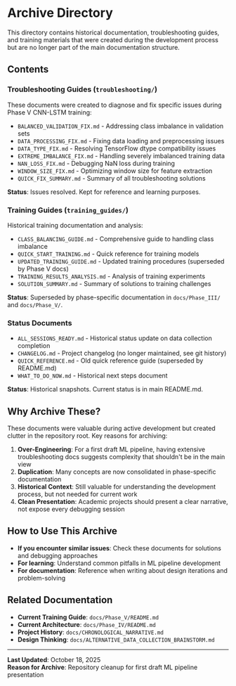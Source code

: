# Archive Directory

This directory contains historical documentation, troubleshooting guides, and training materials that were created during the development process but are no longer part of the main documentation structure.

## Contents

### Troubleshooting Guides (`troubleshooting/`)
These documents were created to diagnose and fix specific issues during Phase V CNN-LSTM training:

- `BALANCED_VALIDATION_FIX.md` - Addressing class imbalance in validation sets
- `DATA_PROCESSING_FIX.md` - Fixing data loading and preprocessing issues
- `DATA_TYPE_FIX.md` - Resolving TensorFlow dtype compatibility issues
- `EXTREME_IMBALANCE_FIX.md` - Handling severely imbalanced training data
- `NAN_LOSS_FIX.md` - Debugging NaN loss during training
- `WINDOW_SIZE_FIX.md` - Optimizing window size for feature extraction
- `QUICK_FIX_SUMMARY.md` - Summary of all troubleshooting solutions

**Status**: Issues resolved. Kept for reference and learning purposes.

### Training Guides (`training_guides/`)
Historical training documentation and analysis:

- `CLASS_BALANCING_GUIDE.md` - Comprehensive guide to handling class imbalance
- `QUICK_START_TRAINING.md` - Quick reference for training models
- `UPDATED_TRAINING_GUIDE.md` - Updated training procedures (superseded by Phase V docs)
- `TRAINING_RESULTS_ANALYSIS.md` - Analysis of training experiments
- `SOLUTION_SUMMARY.md` - Summary of solutions to training challenges

**Status**: Superseded by phase-specific documentation in `docs/Phase_III/` and `docs/Phase_V/`.

### Status Documents
- `ALL_SESSIONS_READY.md` - Historical status update on data collection completion
- `CHANGELOG.md` - Project changelog (no longer maintained, see git history)
- `QUICK_REFERENCE.md` - Old quick reference guide (superseded by README.md)
- `WHAT_TO_DO_NOW.md` - Historical next steps document

**Status**: Historical snapshots. Current status is in main README.md.

## Why Archive These?

These documents were valuable during active development but created clutter in the repository root. Key reasons for archiving:

1. **Over-Engineering**: For a first draft ML pipeline, having extensive troubleshooting docs suggests complexity that shouldn't be in the main view
2. **Duplication**: Many concepts are now consolidated in phase-specific documentation
3. **Historical Context**: Still valuable for understanding the development process, but not needed for current work
4. **Clean Presentation**: Academic projects should present a clear narrative, not expose every debugging session

## How to Use This Archive

- **If you encounter similar issues**: Check these documents for solutions and debugging approaches
- **For learning**: Understand common pitfalls in ML pipeline development
- **For documentation**: Reference when writing about design iterations and problem-solving

## Related Documentation

- **Current Training Guide**: `docs/Phase_V/README.md`
- **Current Architecture**: `docs/Phase_IV/README.md`
- **Project History**: `docs/CHRONOLOGICAL_NARRATIVE.md`
- **Design Thinking**: `docs/ALTERNATIVE_DATA_COLLECTION_BRAINSTORM.md`

---

**Last Updated**: October 18, 2025  
**Reason for Archive**: Repository cleanup for first draft ML pipeline presentation
